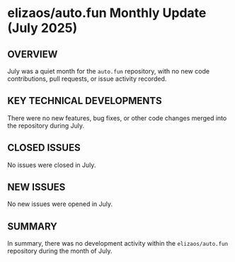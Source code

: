 # elizaos/auto.fun Monthly Update (July 2025)

## OVERVIEW
July was a quiet month for the `auto.fun` repository, with no new code contributions, pull requests, or issue activity recorded.

## KEY TECHNICAL DEVELOPMENTS
There were no new features, bug fixes, or other code changes merged into the repository during July.

## CLOSED ISSUES
No issues were closed in July.

## NEW ISSUES
No new issues were opened in July.

## SUMMARY
In summary, there was no development activity within the `elizaos/auto.fun` repository during the month of July.